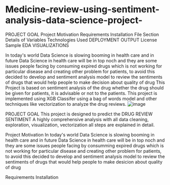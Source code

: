 # Medicine-review-using-sentiment-analysis-data-science-project-
PROJECT GOAL
Project Motivation
Requirements Installation
File Section
Details of Variables
Technologies Used
DEPLOYMENT OUTPUT
License
Sample EDA VISUALIZATIONS

In today's world Data Science is slowing booming in health care and in future Data Science in health care will be in top noch and they are some issues people facing by consuming expired drugs which is not working for particular disease and creating other problem for patients, to avoid this decided to develop and sentiment analysis model to review the sentiments of drugs that would help people to make decision about quality of drug
This Project is based on sentiment analysis of the drug whether the drug should be given for patients, 
it is advisable or not to the patients.
This project is implemented using XGB Classifer using a bag of words model and other techniques like vectorization to analyze the drug reviews.
![image](https://user-images.githubusercontent.com/73333232/200048454-4425c934-2187-4ef0-b093-ba272a1bca02.png)


PROJECT GOAL
This project is designed to predict the DRUG REVIEW SENTIMENT 
A highly comprehensive analysis with all data cleaning, exploration, visualization, vectorization all steps are explained in detail.

Project Motivation
In today's world Data Science is slowing booming in health care and in future Data Science in health care will be in top noch and they are some issues people facing by consumming expired drugs which is not working for particular disease and creating other problem for patients, to avoid this decided to develop and sentiment analysis model to review the sentiments of drugs that would help people to make desicion about quality of drug

Requirements Installation


